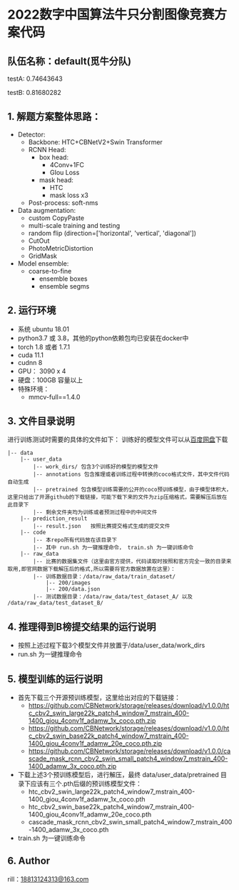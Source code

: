 # 2022数字中国算法牛只分割图像竞赛方案代码



## 队伍名称：default(觅牛分队)

testA: 0.74643643

testB: 0.81680282

## 1. 解题方案整体思路：

+ Detector: 
    - Backbone: HTC+CBNetV2+Swin Transformer
    - RCNN Head:
        - box head:
            - 4Conv+1FC
            - GIou Loss
        - mask head:
            - HTC
            - mask loss x3
    - Post-process: soft-nms
+ Data augmentation:
    - custom CopyPaste
    - multi-scale training and testing
    - random flip (direction=['horizontal', 'vertical', 'diagonal'])
    - CutOut
    - PhotoMetricDistortion
    - GridMask
+ Model ensemble:
    - coarse-to-fine
        - ensemble boxes
        - ensemble segms

## 2. 运行环境
+ 系统 ubuntu 18.01 
+ python3.7 或 3.8，其他的python依赖包均已安装在docker中
+ torch 1.8 或者 1.7.1
+ cuda 11.1
+ cudnn 8
+ GPU： 3090 x 4
+ 硬盘：100GB 容量以上
+ 特殊环境：
    - mmcv-full==1.4.0

## 3. 文件目录说明
进行训练测试时需要的具体的文件如下：
训练好的模型文件可以从[百度网盘](https://pan.baidu.com/s/1PaJB02zoHfP2SCuZ08XrpA?pwd=1ygr)下载
```
|-- data
	|-- user_data
	    |-- work_dirs/ 包含3个训练好的模型的模型文件
	    |-- annotations 包含推理或者训练过程中转换的coco格式文件，其中文件代码自动生成
        |-- pretrained 包含模型训练需要的公开的coco预训练模型，由于模型体积大，这里只给出了开源github的下载链接，可能下载下来的文件为zip压缩格式，需要解压后放在此目录下
        |-- 剩余文件夹均为训练或者预测过程中的中间文件
    |-- prediction_result
	    |-- result.json   按照比赛提交格式生成的提交文件
    |-- code
	    |-- 本repo所有代码放在该目录下
        |-- 其中 run.sh 为一键推理命令， train.sh 为一键训练命令
    |-- raw_data
        |-- 比赛的数据集文件（这里由官方提供，代码读取时按照和官方完全一致的目录来取用,即官网数据下载解压后的格式,所以需要将官方数据放置在这里）：
        |-- 训练数据目录：/data/raw_data/train_dataset/
            |-- 200/images
            |-- 200/data.json
        |-- 测试数据目录：/data/raw_data/test_dataset_A/ 以及 /data/raw_data/test_dataset_B/
```
## 4. 推理得到B榜提交结果的运行说明
+ 按照上述过程下载3个模型文件并放置于/data/user_data/work_dirs
+ run.sh 为一键推理命令

## 5. 模型训练的运行说明
+ 首先下载三个开源预训练模型，这里给出对应的下载链接：
    - https://github.com/CBNetwork/storage/releases/download/v1.0.0/htc_cbv2_swin_large22k_patch4_window7_mstrain_400-1400_giou_4conv1f_adamw_1x_coco.pth.zip
    - https://github.com/CBNetwork/storage/releases/download/v1.0.0/htc_cbv2_swin_base22k_patch4_window7_mstrain_400-1400_giou_4conv1f_adamw_20e_coco.pth.zip
    - https://github.com/CBNetwork/storage/releases/download/v1.0.0/cascade_mask_rcnn_cbv2_swin_small_patch4_window7_mstrain_400-1400_adamw_3x_coco.pth.zip
+ 下载上述3个预训练模型后，进行解压，最终 data/user_data/pretrained 目录下应该有三个.pth后缀的预训练模型文件：
    - htc_cbv2_swin_large22k_patch4_window7_mstrain_400-1400_giou_4conv1f_adamw_1x_coco.pth
    - htc_cbv2_swin_base22k_patch4_window7_mstrain_400-1400_giou_4conv1f_adamw_20e_coco.pth
    - cascade_mask_rcnn_cbv2_swin_small_patch4_window7_mstrain_400-1400_adamw_3x_coco.pth
+  train.sh 为一键训练命令

## 6. Author

rill：18813124313@163.com
